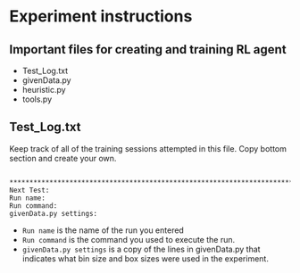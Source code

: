 # Experiment instructions
## Important files for creating and training RL agent
* Test_Log.txt
* givenData.py
* heuristic.py 
* tools.py

## Test_Log.txt
Keep track of all of the training sessions attempted in this file. Copy bottom section and create your own.

        ****************************************************************************************************
    Next Test:
    Run name:
    Run command:
    givenData.py settings:
* `Run name` is the name of the run you entered
* `Run command` is the command you used to execute the run.
* `givenData.py settings` is a copy of the lines in givenData.py that indicates what bin size and box sizes were used in the experiment.

